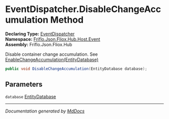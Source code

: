 ﻿<!--  
  <auto-generated>   
    The contents of this file were generated by a tool.  
    Changes to this file may be list if the file is regenerated  
  </auto-generated>   
-->

# EventDispatcher.DisableChangeAccumulation Method

**Declaring Type:** [EventDispatcher](../index.md)  
**Namespace:** [Friflo.Json.Fliox.Hub.Host.Event](../../index.md)  
**Assembly:** Friflo.Json.Fliox.Hub

Disable container change accumulation. See [EnableChangeAccumulation(EntityDatabase)](EnableChangeAccumulation.md)

```csharp
public void DisableChangeAccumulation(EntityDatabase database);
```

## Parameters

`database`  [EntityDatabase](../../../EntityDatabase/index.md)

___

*Documentation generated by [MdDocs](https://github.com/ap0llo/mddocs)*
